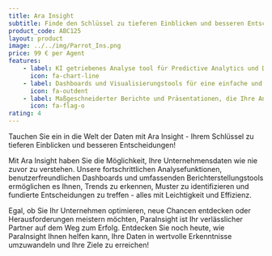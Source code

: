 ```yaml
---
title: Ara Insight
subtitle: Finde den Schlüssel zu tieferen Einblicken und besseren Entscheidungen!
product_code: ABC125
layout: product
image: ../../img/Parrot_Ins.png
price: 99 € per Agent
features:
    - label: KI getriebenes Analyse tool für Predictive Analytics und Data Mining, um tiefe Einblicke in Ihre Unternehmensdaten zu gewinnen und fundierte Entscheidungen zu treffen.
      icon: fa-chart-line
    - label: Dashboards und Visualisierungstools für eine einfache und ansprechende Darstellung Ihrer Daten, sodass Sie Trends, Muster und Zusammenhänge leicht erkennen können, ohne übermäßig technisch versiert zu sein.
      icon: fa-outdent
    - label: Maßgeschneiderter Berichte und Präsentationen, die Ihre Analyseergebnisse klar und verständlich kommunizieren
      icon: fa-flag-o
rating: 4
---
```


Tauchen Sie ein in die Welt der Daten mit Ara Insight - Ihrem Schlüssel zu tieferen Einblicken und besseren Entscheidungen!

Mit Ara Insight haben Sie die Möglichkeit, Ihre Unternehmensdaten wie nie zuvor zu verstehen. Unsere fortschrittlichen Analysefunktionen, benutzerfreundlichen Dashboards und umfassenden Berichterstellungstools ermöglichen es Ihnen, Trends zu erkennen, Muster zu identifizieren und fundierte Entscheidungen zu treffen - alles mit Leichtigkeit und Effizienz.

Egal, ob Sie Ihr Unternehmen optimieren, neue Chancen entdecken oder Herausforderungen meistern möchten, ParaInsight ist Ihr verlässlicher Partner auf dem Weg zum Erfolg. Entdecken Sie noch heute, wie ParaInsight Ihnen helfen kann, Ihre Daten in wertvolle Erkenntnisse umzuwandeln und Ihre Ziele zu erreichen!
